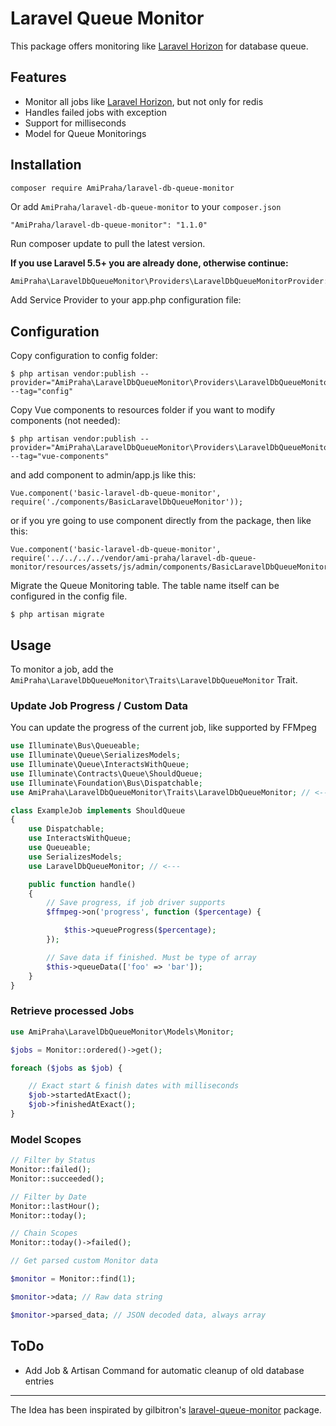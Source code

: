 # Laravel Queue Monitor

This package offers monitoring like [Laravel Horizon](https://laravel.com/docs/horizon) for database queue.

## Features

* Monitor all jobs like [Laravel Horizon](https://laravel.com/docs/horizon), but not only for redis
* Handles failed jobs with exception
* Support for milliseconds
* Model for Queue Monitorings

## Installation
```
composer require AmiPraha/laravel-db-queue-monitor
```

Or add `AmiPraha/laravel-db-queue-monitor` to your `composer.json`

```
"AmiPraha/laravel-db-queue-monitor": "1.1.0"
```

Run composer update to pull the latest version.

**If you use Laravel 5.5+ you are already done, otherwise continue:**

```php
AmiPraha\LaravelDbQueueMonitor\Providers\LaravelDbQueueMonitorProvider::class,
```

Add Service Provider to your app.php configuration file:

## Configuration

Copy configuration to config folder:

```
$ php artisan vendor:publish --provider="AmiPraha\LaravelDbQueueMonitor\Providers\LaravelDbQueueMonitorProvider"  --tag="config"
```

Copy Vue components to resources folder if you want to modify components (not needed):

```
$ php artisan vendor:publish --provider="AmiPraha\LaravelDbQueueMonitor\Providers\LaravelDbQueueMonitorProvider" --tag="vue-components"
```
and add component to admin/app.js like this:

```
Vue.component('basic-laravel-db-queue-monitor', require('./components/BasicLaravelDbQueueMonitor'));
```

or if you yre going to use component directly from the package, then like this:

```
Vue.component('basic-laravel-db-queue-monitor', require('../../../../vendor/ami-praha/laravel-db-queue-monitor/resources/assets/js/admin/components/BasicLaravelDbQueueMonitor'));
```

Migrate the Queue Monitoring table. The table name itself can be configured in the config file.

```
$ php artisan migrate
```

## Usage

To monitor a job, add the `AmiPraha\LaravelDbQueueMonitor\Traits\LaravelDbQueueMonitor` Trait.

### Update Job Progress / Custom Data

You can update the progress of the current job, like supported by FFMpeg

```php
use Illuminate\Bus\Queueable;
use Illuminate\Queue\SerializesModels;
use Illuminate\Queue\InteractsWithQueue;
use Illuminate\Contracts\Queue\ShouldQueue;
use Illuminate\Foundation\Bus\Dispatchable;
use AmiPraha\LaravelDbQueueMonitor\Traits\LaravelDbQueueMonitor; // <---

class ExampleJob implements ShouldQueue
{
    use Dispatchable;
    use InteractsWithQueue;
    use Queueable;
    use SerializesModels;
    use LaravelDbQueueMonitor; // <---

    public function handle()
    {
        // Save progress, if job driver supports
        $ffmpeg->on('progress', function ($percentage) {

            $this->queueProgress($percentage);
        });

        // Save data if finished. Must be type of array
        $this->queueData(['foo' => 'bar']);
    }
}
```

### Retrieve processed Jobs

```php
use AmiPraha\LaravelDbQueueMonitor\Models\Monitor;

$jobs = Monitor::ordered()->get();

foreach ($jobs as $job) {

    // Exact start & finish dates with milliseconds
    $job->startedAtExact();
    $job->finishedAtExact();
}
```

### Model Scopes

```php
// Filter by Status
Monitor::failed();
Monitor::succeeded();

// Filter by Date
Monitor::lastHour();
Monitor::today();

// Chain Scopes
Monitor::today()->failed();

// Get parsed custom Monitor data

$monitor = Monitor::find(1);

$monitor->data; // Raw data string

$monitor->parsed_data; // JSON decoded data, always array
```

## ToDo

* Add Job & Artisan Command for automatic cleanup of old database entries

----

The Idea has been inspirated by gilbitron's [laravel-queue-monitor](https://github.com/gilbitron/laravel-queue-monitor) package.

